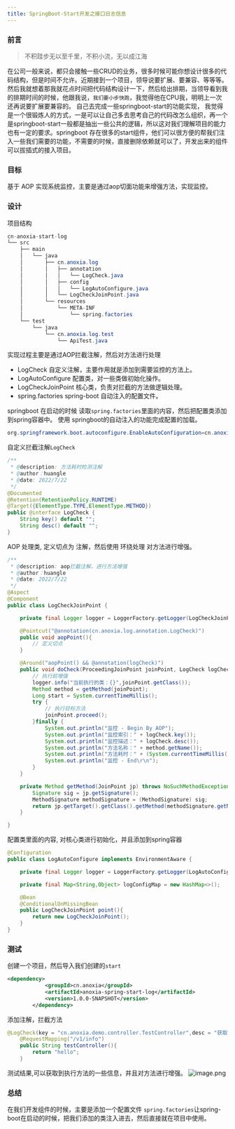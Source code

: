 ```yaml
---
title: SpringBoot-Start开发之接口日志信息
---
```




### 前言

> 不积跬步无以至千里，不积小流，无以成江海

在公司一般来说，都只会接触一些CRUD的业务，很多时候可能你想设计很多的代码结构，但是时间不允许。近期接到一个项目，领导说要扩展、要兼容、等等等。然后我就想着那我就花点时间把代码结构设计一下，然后给出排期，当领导看到我的排期时间的时候，他跟我说，`我们要小步快跑`，我觉得他在CPU我，明明上一次还再说要扩展要兼容的。
自己去完成一些springboot-start的功能实现， 我觉得是一个很锻炼人的方式，一是可以让自己多去思考自己的代码改怎么组织，再一个是springboot-start一般都是抽出一些公共的逻辑，所以这对我们理解项目的能力也有一定的要求。springboot 存在很多的start组件，他们可以很方便的帮我们注入一些我们需要的功能，不需要的时候，直接删除依赖就可以了，开发出来的组件 可以拔插式的接入项目。

### 目标
基于 AOP 实现系统监控，主要是通过aop切面功能来增强方法，实现监控。
### 设计
项目结构
```java
cn-anoxia-start-log
└── src
    ├── main
    │   └── java
    │       ├── cn.anoxia.log
    │       │   ├── annotation
    │       │   │   └── LogCheck.java
    │       │   ├── config
    │       │   │   └── LogAutoConfigure.java
    │       │   └── LogCheckJoinPoint.java
    │       └── resources
    │           └── META-INF 
    │               └── spring.factories
    └── test
        └── java
            └── cn.anoxia.log.test
                └── ApiTest.java

```
实现过程主要是通过AOP拦截注解，然后对方法进行处理

- LogCheck  自定义注解，主要作用就是添加到需要监控的方法上。
- LogAutoConfigure  配置类，对一些类做初始化操作。
- LogCheckJoinPoint  核心类，负责对拦截的方法做逻辑处理。
- spring.factories  spring-boot 自动注入的配置文件。

springboot 在启动的时候 读取`spring.factories`里面的内容，然后把配置类添加到spring容器中。
使用 springboot的自动注入的功能完成配置的加载。
```java
org.springframework.boot.autoconfigure.EnableAutoConfiguration=cn.anoxia.log.config.LogAutoConfigure
```
 自定义拦截注解`LogCheck`
```java
/**
 * @description: 方法耗时检测注解
 * @author：huangle
 * @date: 2022/7/22
 */
@Documented
@Retention(RetentionPolicy.RUNTIME)
@Target({ElementType.TYPE,ElementType.METHOD})
public @interface LogCheck {
    String key() default "";
    String desc() default "";
}
```
AOP 处理类, 定义切点为 注解，然后使用 环绕处理 对方法进行增强。
```java
/**
 * @description: aop拦截注解，进行方法增强
 * @author：huangle
 * @date: 2022/7/22
 */
@Aspect
@Component
public class LogCheckJoinPoint {

    private final Logger logger = LoggerFactory.getLogger(LogCheckJoinPoint.class);

    @Pointcut("@annotation(cn.anoxia.log.annotation.LogCheck)")
    public void aopPoint(){
        // 定义切点
    }

    @Around("aopPoint() && @annotation(logCheck)")
    public void doCheck(ProceedingJoinPoint joinPoint, LogCheck logCheck) throws Throwable {
        // 执行前增强
        logger.info("当前执行的类：{}",joinPoint.getClass());
        Method method = getMethod(joinPoint);
        Long start = System.currentTimeMillis();
        try {
            // 执行目标方法
            joinPoint.proceed();
        }finally {
            System.out.println("监控 - Begin By AOP");
            System.out.println("监控索引：" + logCheck.key());
            System.out.println("监控描述：" + logCheck.desc());
            System.out.println("方法名称：" + method.getName());
            System.out.println("方法耗时：" + (System.currentTimeMillis() - start) + "ms");
            System.out.println("监控 - End\r\n");
        }
    }

    private Method getMethod(JoinPoint jp) throws NoSuchMethodException {
        Signature sig = jp.getSignature();
        MethodSignature methodSignature = (MethodSignature) sig;
        return jp.getTarget().getClass().getMethod(methodSignature.getName(), methodSignature.getParameterTypes());
    }

}

```
配置类里面的内容, 对核心类进行初始化，并且添加到spring容器
```java
@Configuration
public class LogAutoConfigure implements EnvironmentAware {

    private final Logger logger = LoggerFactory.getLogger(LogAutoConfigure.class);

    private final Map<String,Object> logConfigMap = new HashMap<>();

    @Bean
    @ConditionalOnMissingBean
    public LogCheckJoinPoint point(){
        return new LogCheckJoinPoint();
    }
}
```
### 测试
创建一个项目，然后导入我们创建的`start`
```xml
<dependency>
            <groupId>cn.anoxia</groupId>
            <artifactId>anoxia-spring-start-log</artifactId>
            <version>1.0.0-SNAPSHOT</version>
        </dependency>
```
添加注解，拦截方法
```java
@LogCheck(key = "cn.anoxia.demo.controller.TestController",desc = "获取用户信息")
    @RequestMapping("/v1/info")
    public String testController(){
        return "hello";
    }
```
测试结果,可以获取到执行方法的一些信息，并且对方法进行增强。
![image.png](https://cdn.nlark.com/yuque/0/2022/png/2869098/1658474804394-23d1aeff-e515-419b-991a-588aa9e27a1c.png#averageHue=%232d2c2c&clientId=udb09d950-4756-4&from=paste&height=204&id=ue97881b9&name=image.png&originHeight=408&originWidth=1958&originalType=binary&ratio=1&rotation=0&showTitle=false&size=65951&status=done&style=none&taskId=udf48678e-3630-4277-8253-cb0ead25322&title=&width=979)
### 总结
在我们开发组件的时候，主要是添加一个配置文件 `spring.factories`让spring-boot在启动的时候，把我们添加的类注入进去，然后直接就在项目中使用。

